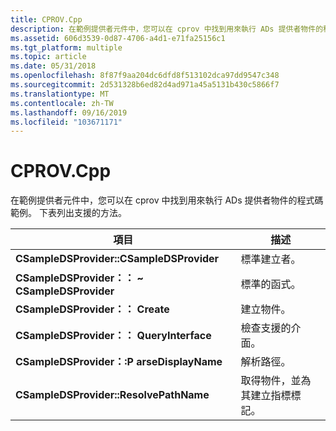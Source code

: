 ```yaml
---
title: CPROV.Cpp
description: 在範例提供者元件中，您可以在 cprov 中找到用來執行 ADs 提供者物件的程式碼範例。 下表列出支援的方法。
ms.assetid: 606d3539-0d87-4706-a4d1-e71fa25156c1
ms.tgt_platform: multiple
ms.topic: article
ms.date: 05/31/2018
ms.openlocfilehash: 8f87f9aa204dc6dfd8f513102dca97dd9547c348
ms.sourcegitcommit: 2d531328b6ed82d4ad971a45a5131b430c5866f7
ms.translationtype: MT
ms.contentlocale: zh-TW
ms.lasthandoff: 09/16/2019
ms.locfileid: "103671171"
---
```

# <a name="cprovcpp"></a>CPROV.Cpp

在範例提供者元件中，您可以在 cprov 中找到用來執行 ADs 提供者物件的程式碼範例。 下表列出支援的方法。



| 項目                                      | 描述                                         |
|-------------------------------------------|-----------------------------------------------------|
| **CSampleDSProvider::CSampleDSProvider**  | 標準建立者。                                   |
| **CSampleDSProvider：： ~ CSampleDSProvider** | 標準的函式。                                |
| **CSampleDSProvider：： Create**             | 建立物件。                                  |
| **CSampleDSProvider：： QueryInterface**     | 檢查支援的介面。                     |
| **CSampleDSProvider：:P arseDisplayName**   | 解析路徑。                                   |
| **CSampleDSProvider::ResolvePathName**    | 取得物件，並為其建立指標標記。 |



 

 

 





